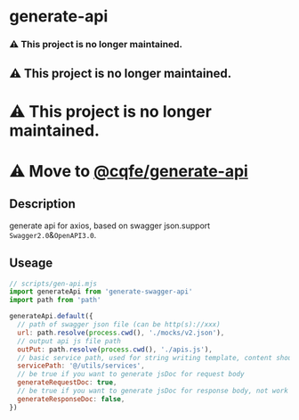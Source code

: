 # generate-api

### ⚠️ This project is no longer maintained.

## ⚠️ This project is no longer maintained.

# ⚠️ This project is no longer maintained.

# ⚠️ Move to [@cqfe/generate-api](https://www.npmjs.com/package/@cqfe/generate-api)

## Description

generate api for axios, based on swagger json.support `Swagger2.0`&`OpenAPI3.0`.

## Useage

```js
// scripts/gen-api.mjs
import generateApi from 'generate-swagger-api'
import path from 'path'

generateApi.default({
  // path of swagger json file (can be http(s)://xxx)
  url: path.resolve(process.cwd(), './mocks/v2.json'),
  // output api js file path
  outPut: path.resolve(process.cwd(), './apis.js'),
  // basic service path, used for string writing template, content should be an instance of axios
  servicePath: '@/utils/services',
  // be true if you want to generate jsDoc for request body
  generateRequestDoc: true,
  // be true if you want to generate jsDoc for response body, not work still now
  generateResponseDoc: false,
})
```
